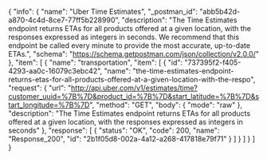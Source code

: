 {
  "info": {
    "name": "Uber Time Estimates",
    "_postman_id": "abb5b42d-a870-4c4d-8ce7-77ff5b228990",
    "description": "The Time Estimates endpoint returns ETAs for all products offered at a given location, with the responses expressed as integers in seconds. We recommend that this endpoint be called every minute to provide the most accurate, up-to-date ETAs.",
    "schema": "https://schema.getpostman.com/json/collection/v2.0.0/"
  },
  "item": [
    {
      "name": "transportation",
      "item": [
        {
          "id": "737395f2-f405-4293-aa0c-16079c3ebc42",
          "name": "the-time-estimates-endpoint-returns-etas-for-all-products-offered-at-a-given-location-with-the-respo",
          "request": {
            "url": "http://api.uber.com/v1/estimates/time?customer_uuid=%7B%7D&product_id=%7B%7D&start_latitude=%7B%7D&start_longitude=%7B%7D",
            "method": "GET",
            "body": {
              "mode": "raw"
            },
            "description": "The Time Estimates endpoint returns ETAs for all products offered at a given location, with the responses expressed as integers in seconds"
          },
          "response": [
            {
              "status": "OK",
              "code": 200,
              "name": "Response_200",
              "id": "2b1f05d8-002a-4a12-a268-417818e79f71"
            }
          ]
        }
      ]
    }
  ]
}